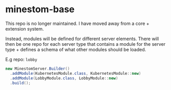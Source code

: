 # minestom-base

This repo is no longer maintained. I have moved away from a core + extension system.

Instead, modules will be defined for different server elements. There will then be one repo for each server type that contains a module for the server type + defines a schema of what other modules should be loaded.

E.g
repo: `lobby`
```java
new MinestomServer.Builder()
  .addModule(KubernetesModule.class, KubernetesModule::new)
  .addModule(LobbyModule.class, LobbyModule::new)
  .build();
